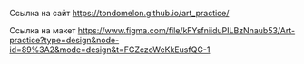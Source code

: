 Ссылка на сайт 
https://tondomelon.github.io/art_practice/

Ссылка на макет 
https://www.figma.com/file/kFYsfniiduPILBzNnaub53/Art-practice?type=design&node-id=89%3A2&mode=design&t=FGZczoWeKkEusfQG-1
